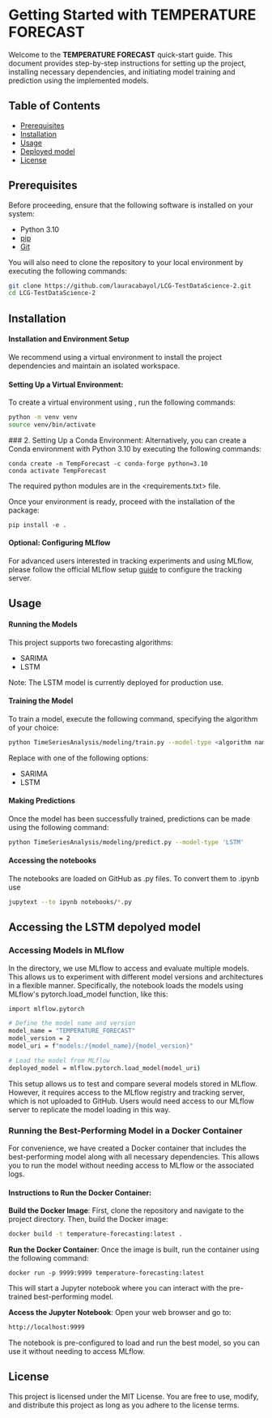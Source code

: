 # Getting Started with **TEMPERATURE FORECAST**

Welcome to the **TEMPERATURE FORECAST** quick-start guide. This document provides step-by-step instructions for setting up the project, installing necessary dependencies, and initiating model training and prediction using the implemented models.

## Table of Contents

- [Prerequisites](##Prerequisites)
- [Installation](##installation)
- [Usage](##usage)
- [Deployed model](##Accessing-the-LSTM-depolyed-model)
- [License](##license)

## Prerequisites

Before proceeding, ensure that the following software is installed on your system:

- Python 3.10
- [pip](https://pip.pypa.io/en/stable/installation/)
- [Git](https://git-scm.com/book/en/v2/Getting-Started-Installing-Git)

You will also need to clone the repository to your local environment by executing the following commands:

```bash
git clone https://github.com/lauracabayol/LCG-TestDataScience-2.git
cd LCG-TestDataScience-2
```
## Installation

#### Installation and Environment Setup
We recommend using a virtual environment to install the project dependencies and maintain an isolated workspace.
#### Setting Up a Virtual Environment:
To create a virtual environment using <venv>, run the following commands:
```bash
python -m venv venv
source venv/bin/activate  
```
### 2. Setting Up a Conda Environment:
Alternatively, you can create a Conda environment with Python 3.10 by executing the following commands:
```
conda create -n TempForecast -c conda-forge python=3.10
conda activate TempForecast
```
The required python modules are in the <requirements.txt> file.

Once your environment is ready, proceed with the installation of the package:

```
pip install -e .
``` 
#### Optional: Configuring MLflow
For advanced users interested in tracking experiments and using MLflow, please follow the official MLflow setup  [guide](https://mlflow.org/docs/latest/getting-started/index.html) to configure the tracking server.

## Usage

#### Running the Models
This project supports two forecasting algorithms:

- SARIMA
- LSTM

Note: The LSTM model is currently deployed for production use.

#### Training the Model
To train a model, execute the following command, specifying the algorithm of your choice:

```bash
python TimeSeriesAnalysis/modeling/train.py --model-type <algorithm name>
```
Replace <algorithm name> with one of the following options:

- SARIMA
- LSTM
  
#### Making Predictions
Once the model has been successfully trained, predictions can be made using the following command:

```bash
python TimeSeriesAnalysis/modeling/predict.py --model-type 'LSTM'
```

#### Accessing the notebooks
The notebooks are loaded on GitHub as .py files. To convert them to .ipynb use <jupytext>

```bash
jupytext --to ipynb notebooks/*.py
```
## Accessing the LSTM depolyed model
### Accessing Models in MLflow
In the </notebooks> directory, we use MLflow to access and evaluate multiple models. This allows us to experiment with different model versions and architectures in a flexible manner. Specifically, the notebook loads the models using MLflow's pytorch.load_model function, like this:
```bash
import mlflow.pytorch

# Define the model name and version
model_name = "TEMPERATURE_FORECAST"
model_version = 2
model_uri = f"models:/{model_name}/{model_version}"

# Load the model from MLflow
deployed_model = mlflow.pytorch.load_model(model_uri)
```
This setup allows us to test and compare several models stored in MLflow. However, it requires access to the MLflow registry and tracking server, which is not uploaded to GitHub. Users would need access to our MLflow server to replicate the model loading in this way.

### Running the Best-Performing Model in a Docker Container
For convenience, we have created a Docker container that includes the best-performing model along with all necessary dependencies. This allows you to run the model without needing access to MLflow or the associated logs.

#### Instructions to Run the Docker Container:
**Build the Docker Image**: First, clone the repository and navigate to the project directory. Then, build the Docker image:
```bash
docker build -t temperature-forecasting:latest .
```
**Run the Docker Container**: Once the image is built, run the container using the following command:
```
docker run -p 9999:9999 temperature-forecasting:latest
```
This will start a Jupyter notebook where you can interact with the pre-trained best-performing model.

**Access the Jupyter Notebook**: Open your web browser and go to:
```bash
http://localhost:9999
```
The notebook is pre-configured to load and run the best model, so you can use it without needing to access MLflow.

## License

This project is licensed under the MIT License. You are free to use, modify, and distribute this project as long as you adhere to the license terms.
